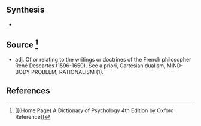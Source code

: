 ## Synthesis
- 
## Source [^1]
- adj. Of or relating to the writings or doctrines of the French philosopher René Descartes (1596-1650). See a priori, Cartesian dualism, MIND-BODY PROBLEM, RATIONALISM (1).
## References

[^1]: [[(Home Page) A Dictionary of Psychology 4th Edition by Oxford Reference]]